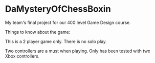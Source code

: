 # DaMysteryOfChessBoxin
 My team's final project for our 400 level Game Design course. 
 
Things to know about the game:

This is a 2 player game only. There is no solo play.

Two controllers are a must when playing. Only has been tested with two Xbox controllers. 

